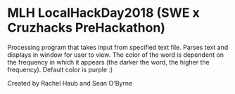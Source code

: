 # MLH LocalHackDay2018 (SWE x Cruzhacks PreHackathon)
Processing program that takes input from specified text file. Parses text and displays in window for user to view. The color of the word is dependent on the frequency in which it appears (the darker the word, the higher the frequency). Default color is purple :) 

Created by Rachel Haub and Sean O'Byrne
